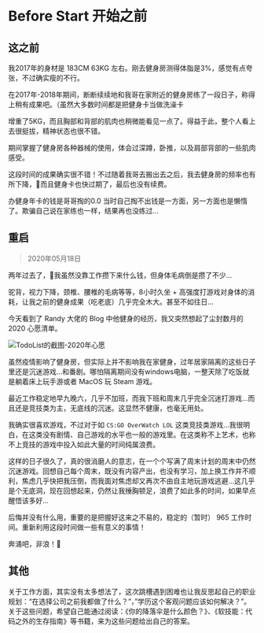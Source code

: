 # Before Start 开始之前

## 这之前

我2017年的身材是 183CM 63KG 左右。刚去健身房测得体脂是3%，感觉有点夸张，不过确实瘦的不行。

在2017年-2018年期间，断断续续地和我哥在家附近的健身房练了一段日子，称得上稍有成果吧。（虽然大多数时间都是把健身卡当做洗澡卡

增重了5KG，而且胸部和背部的肌肉也稍微能看见一点了。得益于此，整个人看上去很挺拔，精神状态也很不错。

期间掌握了健身房各种器械的使用，体会过深蹲，卧推，以及肩部背部的一些肌肉感受。

这段时间的成果确实很不错！不过随着我哥去搬出去之后，我去健身房的频率也有所下降，而且健身卡也快过期了，最后也没有续费。

办健身年卡的钱是哥哥掏的0.0 当时自己掏不出钱是一方面，另一方面也是懒惰了。欺骗自己说在家练也一样，结果再也没练过...

## 重启

> 2020年05月18日

两年过去了，我虽然没靠工作攒下来什么钱，但身体毛病倒是攒了不少...

驼背，视力下降，颈椎、腰椎的毛病等等，8小时久坐 + 高强度打游戏对身体的消耗，让我之前的健身成果（吃老底）几乎完全木大。甚至不如往日...

今天看到了 Randy 大佬的 Blog 中他健身的经历，我又突然想起了尘封数月的 2020 心愿清单。

![TodoList的截图-2020年心愿](http://images.zhangpeng2k.com/img/WeChat1a30f119f13cf52607b0a5dba2ac311e.png)

虽然疫情影响了健身房，但实际上并不影响我在家健身，过年居家隔离的这些日子里还是沉迷游戏...和番剧。哪怕隔离期间没有windows电脑，一整天除了吃饭就是躺着床上玩手游或者 MacOS 玩 Steam 游戏。

最近工作稳定地早九晚六，几乎不加班，而我下班和周末几乎完全沉迷打游戏...而且还是竞技类为主，无底线的沉迷。这显然不健康，也毫无用处。

我确实很喜欢游戏，不过对于如 `CS:GO OverWatch LOL` 这类竞技类游戏...我很明白，在这类没有剧情、自己游戏的水平也一般的游戏里。在这类称不上艺术，也称不上竞技的游戏中投入如此大量的时间纯属浪费。

这样的日子很久了，真的很消磨人的意志，在一个个写满了周末计划的周末中仍然沉迷游戏。回想自己每个周末，既没有内容产出，也没有学习，加上换工作并不顺利，焦虑几乎快把我压倒，而我面对焦虑却又再次不由自主地玩游戏逃避...这几乎是个无底洞，现在回想起来，仍然让我捶胸顿足，浪费了如此多的时间，如果早点醒悟该多好...

后悔并没有什么用，重要的是把握好这来之不易的，稳定的（暂时） 965 工作时间。重新利用这段时间做一些有意义的事情！

奔涌吧，非浪！🐎

## 其他

关于工作方面，其实没有太多想法了，这次跳槽遇到困难也让我反思起自己的职业规划：“在选择公司之前我都做了什么？”，”学历这个客观问题应该如何解决？”。关于这些问题，希望自己能通过阅读：《你的降落伞是什么颜色？》、《软技能：代码之外的生存指南》等书籍，来为这些问题给出自己的答案。